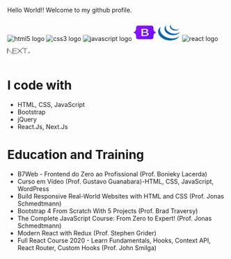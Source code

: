 <p align="left">Hello World!! Welcome to my github profile.</p>

###
<div align="left">
  <img src="https://cdn.jsdelivr.net/gh/devicons/devicon/icons/html5/html5-original.svg" height="40" width="52" alt="html5 logo"  />
  <img src="https://cdn.jsdelivr.net/gh/devicons/devicon/icons/css3/css3-original.svg" height="40" width="52" alt="css3 logo"  />
  <img src="https://cdn.jsdelivr.net/gh/devicons/devicon/icons/javascript/javascript-original.svg" height="40" width="52" alt="javascript logo"  />
  <img src="https://github.com/devicons/devicon/blob/v2.15.1/icons/bootstrap/bootstrap-original.svg" height="40" width="52" alt="bootstrap logo"  />
  <img src="https://github.com/devicons/devicon/blob/v2.15.1/icons/jquery/jquery-original.svg" height="40" width="52" alt="jquery logo"  />
  <img src="https://cdn.jsdelivr.net/gh/devicons/devicon/icons/react/react-original.svg" height="40" width="52" alt="react logo"  />
  <img src="https://github.com/devicons/devicon/blob/v2.15.1/icons/nextjs/nextjs-original-wordmark.svg" height="40" width="52" alt="nextjs logo"  />
</div>

###
<h1 align="left">I code with</h1>
<ul>
    <li>HTML, CSS, JavaScript</li>
    <li>Bootstrap</li>
    <li>jQuery</li>
    <li>React.Js, Next.Js</li>
  </ul>

###
<h1 align="left">Education and Training</h1>
  <ul>
    <li>B7Web - Frontend do Zero ao Profissional (Prof. Bonieky Lacerda)</li>
    <li>Curso em Vídeo (Prof. Gustavo Guanabara)-HTML, CSS, JavaScript, WordPress</li>  
    <li>Build Responsive Real-World Websites with HTML and CSS (Prof. Jonas Schmedtmann)</li>
    <li>Bootstrap 4 From Scratch With 5 Projects (Prof. Brad Traversy)</li>
    <li>The Complete JavaScript Course: From Zero to Expert! (Prof. Jonas Schmedtmann)</li>
    <li>Modern React with Redux (Prof. Stephen Grider)</li> 
    <li>Full React Course 2020 - Learn Fundamentals, Hooks, Context API, React Router, Custom Hooks (Prof. John Smilga)</li>
  </ul>
